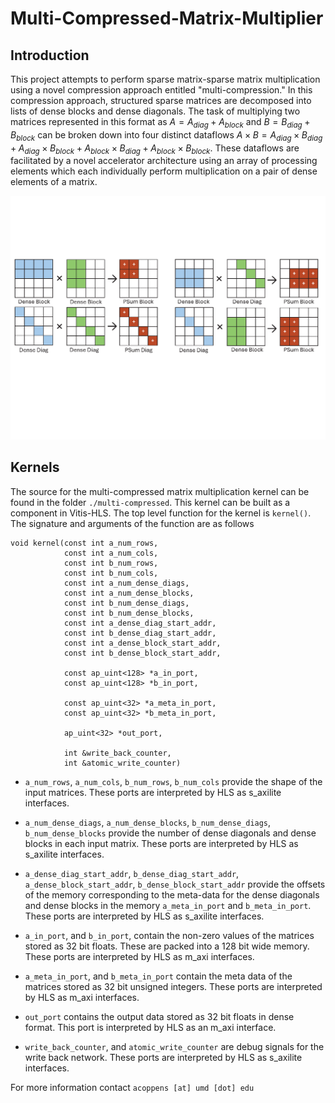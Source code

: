 # Multi-Compressed-Matrix-Multiplier

## Introduction
This project attempts to perform sparse matrix-sparse matrix multiplication using a novel compression approach entitled "multi-compression." In this compression approach, structured sparse matrices are decomposed into lists of dense blocks and dense diagonals. The task of multiplying two matrices represented in this format as $A=A_{diag} + A_{block}$ and $B=B_{diag} + B_{block}$ can be broken down into four distinct dataflows $A\times B=A_{diag} \times B_{diag} + A_{diag} \times B_{block} + A_{block} \times B_{diag} + A_{block} \times B_{block}$. These dataflows are facilitated by a novel accelerator architecture using an array of processing elements which each individually perform multiplication on a pair of dense elements of a matrix.

![Some dense element multiplication dataflows](dataflows.png)

## Kernels

The source for the multi-compressed matrix multiplication kernel can be found in the folder `./multi-compressed`. This kernel can be built as a component in Vitis-HLS. The top level function for the kernel is `kernel()`. The signature and arguments of the function are as follows

```
void kernel(const int a_num_rows,
            const int a_num_cols,
            const int b_num_rows,
            const int b_num_cols,
            const int a_num_dense_diags,
            const int a_num_dense_blocks,
            const int b_num_dense_diags,
            const int b_num_dense_blocks,
            const int a_dense_diag_start_addr,
            const int b_dense_diag_start_addr,
            const int a_dense_block_start_addr,
            const int b_dense_block_start_addr,    
            
            const ap_uint<128> *a_in_port,
            const ap_uint<128> *b_in_port,

            const ap_uint<32> *a_meta_in_port,
            const ap_uint<32> *b_meta_in_port,
            
            ap_uint<32> *out_port,
            
            int &write_back_counter,
            int &atomic_write_counter)
```

- `a_num_rows`, `a_num_cols`, `b_num_rows`, `b_num_cols` provide the shape of the input matrices. These ports are interpreted by HLS as s_axilite interfaces.

- `a_num_dense_diags`, `a_num_dense_blocks`, `b_num_dense_diags`, `b_num_dense_blocks` provide the number of dense diagonals and dense blocks in each input matrix. These ports are interpreted by HLS as s_axilite interfaces.

- `a_dense_diag_start_addr`, `b_dense_diag_start_addr`, `a_dense_block_start_addr`, `b_dense_block_start_addr` provide the offsets of the memory corresponding to the meta-data for the dense diagonals and dense blocks in the memory `a_meta_in_port` and `b_meta_in_port`. These ports are interpreted by HLS as s_axilite interfaces.

- `a_in_port`, and `b_in_port`, contain the non-zero values of the matrices stored as 32 bit floats. These are packed into a 128 bit wide memory. These ports are interpreted by HLS as m_axi interfaces.

- `a_meta_in_port`, and `b_meta_in_port` contain the meta data of the matrices stored as 32 bit unsigned integers. These ports are interpreted by HLS as m_axi interfaces.

- `out_port` contains the output data stored as 32 bit floats in dense format. This port is interpreted by HLS as an m_axi interface.

- `write_back_counter`, and `atomic_write_counter` are debug signals for the write back network. These ports are interpreted by HLS as s_axilite interfaces.

For more information contact `acoppens [at] umd [dot] edu`